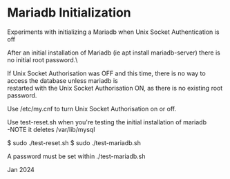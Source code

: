 # Mariadb Initialization
Experiments with initializing a Mariadb when Unix Socket Authentication is off

After an initial installation of Mariadb (ie apt install mariadb-server) there is no initial root password.\

If Unix Socket Authorisation was OFF and this time, there is no way to access the database unless mariadb is\
restarted with the Unix Socket Authorisation ON, as there is no existing root password.

Use /etc/my.cnf to turn Unix Socket Authorisation on or off.

Use test-reset.sh when you're testing the initial installation of mariadb\
-NOTE it deletes /var/lib/mysql

$ sudo ./test-reset.sh
$ sudo ./test-mariadb.sh

A password must be set within ./test-mariadb.sh

Jan 2024

